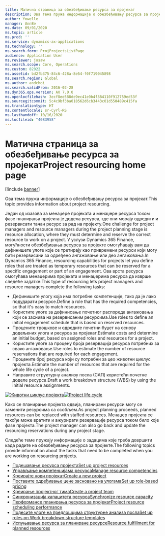 ```yaml
---
title: Матична страница за обезбеђивање ресурса за пројекат
description: Ова тема пружа информације о обезбеђивању ресурса за пројекат.
author: Yowelle
manager: AnnBe
ms.date: 09/01/2020
ms.topic: article
ms.prod: ''
ms.service: dynamics-ax-applications
ms.technology: ''
ms.search.form: ProjProjectsListPage
audience: Application User
ms.reviewer: josaw
ms.search.scope: Core, Operations
ms.custom: 82022
ms.assetid: bd2fb375-84c6-428a-8e54-f0f719045898
ms.search.region: Global
ms.author: andchoi
ms.search.validFrom: 2016-02-28
ms.dyn365.ops.version: AX 7.0.0
ms.openlocfilehash: 3ecf8ee588de9ec41e0b4f384110f912759ed53f
ms.sourcegitcommit: 5c4c9bf3ba018562d6cb3443c01d550489c415fa
ms.translationtype: HT
ms.contentlocale: sr-Cyrl-RS
ms.lasthandoff: 10/16/2020
ms.locfileid: "4083958"
---
```

# <a name="project-resourcing-home-page"></a><span data-ttu-id="2b5b2-103">Матична страница за обезбеђивање ресурса за пројекат</span><span class="sxs-lookup"><span data-stu-id="2b5b2-103">Project resourcing home page</span></span>

[!include [banner](../includes/banner.md)]

<span data-ttu-id="2b5b2-104">Ова тема пружа информације о обезбеђивању ресурса за пројекат.</span><span class="sxs-lookup"><span data-stu-id="2b5b2-104">This topic provides information about project resourcing.</span></span>

<span data-ttu-id="2b5b2-105">Један од изазова за менаџере пројеката и менаџере ресурса током фазе планирања пројекта је додела ресурса, где они морају одредити и резервисати тачан ресурс за рад на пројекту.</span><span class="sxs-lookup"><span data-stu-id="2b5b2-105">One challenge for project managers and resource managers during the project planning stage is resource allocation, where they must determine and reserve the correct resource to work on a project.</span></span> <span data-ttu-id="2b5b2-106">У услузи Dynamics 365 Finance, могућности обезбеђивања ресурса за пројекте омогућавају вам да дефинишете улоге које се третирају као привремени ресурси који могу бити резервисани за одређено ангажовање или део ангажовања.</span><span class="sxs-lookup"><span data-stu-id="2b5b2-106">In Dynamics 365 Finance, resourcing capabilities for projects let you define roles that are treated as temporary resources that can be reserved for a specific engagement or part of an engagement.</span></span> <span data-ttu-id="2b5b2-107">Ова врста ресурса омогућава менаџерима пројеката и менаџерима ресурса да изврше следеће задатке:</span><span class="sxs-lookup"><span data-stu-id="2b5b2-107">This type of resourcing lets project managers and resource managers complete the following tasks:</span></span>

- <span data-ttu-id="2b5b2-108">Дефинишите улогу која има потребне компетенције, тако да је лако подударати ресурсе.</span><span class="sxs-lookup"><span data-stu-id="2b5b2-108">Define a role that has the required competencies, so that it's easy to match resources.</span></span>
- <span data-ttu-id="2b5b2-109">Користите улоге за дефинисање почетног распореда ангажовања који се заснива на резервисаним ресурсима.</span><span class="sxs-lookup"><span data-stu-id="2b5b2-109">Use roles to define an initial engagement schedule that is based on reserved resources.</span></span>
- <span data-ttu-id="2b5b2-110">Процените трошкове и одредите почетни буџет на основу додељених улога и ресурса за пројекат.</span><span class="sxs-lookup"><span data-stu-id="2b5b2-110">Estimate costs and determine an initial budget, based on assigned roles and resources for a project.</span></span>
- <span data-ttu-id="2b5b2-111">Користите улоге за процену броја резервација ресурса потребних за свако ангажовање.</span><span class="sxs-lookup"><span data-stu-id="2b5b2-111">Use roles to estimate the number of resource reservations that are required for each engagement.</span></span>
- <span data-ttu-id="2b5b2-112">Процените број ресурса који су потребни за цео животни циклус пројекта.</span><span class="sxs-lookup"><span data-stu-id="2b5b2-112">Estimate the number of resources that are required for the whole life cycle of a project.</span></span>
- <span data-ttu-id="2b5b2-113">Направите структурну анализу посла (САП) користећи почетне доделе ресурса.</span><span class="sxs-lookup"><span data-stu-id="2b5b2-113">Draft a work breakdown structure (WBS) by using the initial resource assignments.</span></span>

<span data-ttu-id="2b5b2-114">[![Животни циклус пројекта](./media/projectresourcing02-1024x812.jpg)](./media/projectresourcing02.jpg)</span><span class="sxs-lookup"><span data-stu-id="2b5b2-114">[![Project life cycle](./media/projectresourcing02-1024x812.jpg)](./media/projectresourcing02.jpg)</span></span>

<span data-ttu-id="2b5b2-115">Како се планирање пројекта одвија, планирани ресурси могу се заменити ресурсима са особљем.</span><span class="sxs-lookup"><span data-stu-id="2b5b2-115">As project planning proceeds, planned resources can be replaced with staffed resources.</span></span> <span data-ttu-id="2b5b2-116">Менаџер пројекта се такође може вратити и ажурирати резервације ресурса током било које фазе пројекта.</span><span class="sxs-lookup"><span data-stu-id="2b5b2-116">The project manager can also go back and update the resourcing reservations during any project stage.</span></span>

<span data-ttu-id="2b5b2-117">Следеће теме пружају информације о задацима које треба довршити када радите на обезбеђивању ресурса за пројекте.</span><span class="sxs-lookup"><span data-stu-id="2b5b2-117">The following topics provide information about the tasks that need to be completed when you are working on resourcing projects.</span></span>

- [<span data-ttu-id="2b5b2-118">Подешавање ресурса пројекта</span><span class="sxs-lookup"><span data-stu-id="2b5b2-118">Set up project resources</span></span>](set-up-project-resources.md)
- [<span data-ttu-id="2b5b2-119">Управљање компетенцијама ресурса</span><span class="sxs-lookup"><span data-stu-id="2b5b2-119">Manage resource competencies</span></span>](manage-resource-competencies.md)
- [<span data-ttu-id="2b5b2-120">Креирајте нови пројекат</span><span class="sxs-lookup"><span data-stu-id="2b5b2-120">Create a new project</span></span>](create-new-project.md)
- [<span data-ttu-id="2b5b2-121">Поставите одређивање цене засновано на улогама</span><span class="sxs-lookup"><span data-stu-id="2b5b2-121">Set up role-based pricing</span></span>](set-up-role-based-pricing.md)
- [<span data-ttu-id="2b5b2-122">Креирање пројектног тима</span><span class="sxs-lookup"><span data-stu-id="2b5b2-122">Create a project team</span></span>](create-project-team.md)
- [<span data-ttu-id="2b5b2-123">Синхронизација капацитета ресурса</span><span class="sxs-lookup"><span data-stu-id="2b5b2-123">Synchronize resource capacity</span></span>](synchronize-resource-capacity.md)
- [<span data-ttu-id="2b5b2-124">Перформансе планирања ресурса за пројекат</span><span class="sxs-lookup"><span data-stu-id="2b5b2-124">Project resource scheduling performance</span></span>](project-scheduling-performance.md)
- [<span data-ttu-id="2b5b2-125">Подесите улоге на предлошцима структурне анализа посла</span><span class="sxs-lookup"><span data-stu-id="2b5b2-125">Set up roles on Work breakdown structure templates</span></span>](set-up-roles-wbs-template.md)
- [<span data-ttu-id="2b5b2-126">Испуњавање ресурса за планиране ресурсе</span><span class="sxs-lookup"><span data-stu-id="2b5b2-126">Resource fulfillment for planned resources</span></span>](resource-fulfillment-planned-resources.md)
